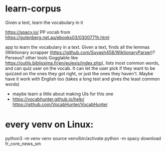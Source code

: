 # learn-corpus
Given a text, learn the vocabulary in it

https://spacy.io/
PP vocab from https://gutenberg.net.au/ebooks03/0300771h.html

app to learn the vocabulary in a text. Given a text, finds all the lemmas (Wiktionary scrapper (https://github.com/Suyash458/WiktionaryParser)? Perseus? other tools Gogglable like https://outils.biblissima.fr/en/eulexis/index.php), lists most common words, and can quiz user on the vocab. It can let the user pick if they want to be quizzed on the ones they got right, or just the ones they haven't. Maybe have it work with English too (takes a long text and gives the least common words)
- maybe learn a little about making UIs for this one
- https://vocabhunter.github.io/help/ https://github.com/VocabHunter/VocabHunter


# every venv on Linux:

python3 -m venv venv
source venv/bin/activate
python -m spacy download fr_core_news_sm